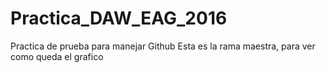 # Practica_DAW_EAG_2016
Practica de prueba para manejar Github
Esta es la rama maestra, para ver como queda el grafico
